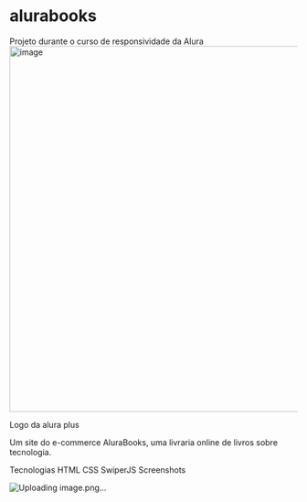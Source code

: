 # alurabooks
Projeto durante o curso de responsividade da Alura 
<img width="1280" height="640" alt="image" src="https://github.com/user-attachments/assets/793b6c55-f346-41a9-b0e8-257eaa074589" />

Logo da alura plus

Um site do e-commerce AluraBooks, uma livraria online de livros sobre tecnologia.

Tecnologias
HTML
CSS
SwiperJS
Screenshots

![Uploading image.png…]()
